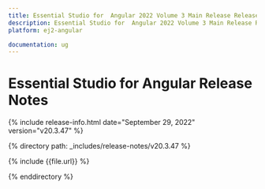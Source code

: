 ```yaml
---
title: Essential Studio for  Angular 2022 Volume 3 Main Release Release Notes  
description: Essential Studio for  Angular 2022 Volume 3 Main Release Release Notes  
platform: ej2-angular

documentation: ug
---
```


# Essential Studio for  Angular   Release Notes  

{% include release-info.html date="September 29, 2022"  version="v20.3.47" %} 

{% directory path: _includes/release-notes/v20.3.47 %}

{% include {{file.url}} %}

{% enddirectory %}

